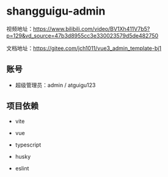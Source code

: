 # shangguigu-admin

视频地址：https://www.bilibili.com/video/BV1Xh411V7b5?p=129&vd_source=47b3d8955cc3e330023579d5de482750

文档地址：https://gitee.com/jch1011/vue3_admin_template-bj1

## 账号

- 超级管理员：admin / atguigu123

## 项目依赖

- vite

- vue

- typescript

- husky

- eslint
